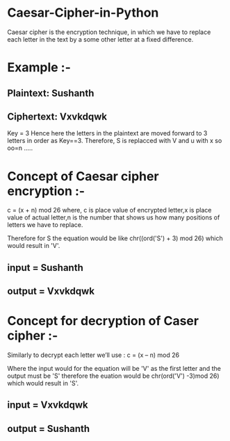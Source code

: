# Caesar-Cipher-in-Python
Caesar cipher is the encryption technique, in which we have to replace each letter in the text by a some other letter at a fixed difference. 

# Example :-
  ## Plaintext:  Sushanth
  ## Ciphertext: Vxvkdqwk
  Key = 3
  Hence here the letters in the plaintext are moved forward to 3 letters in order as Key==3.
  Therefore, S is replacced with V and u with x so oo=n .....
  
# Concept of Caesar cipher encryption :-
   c = (x + n) mod 26
   where, c is place value of encrypted letter,x is place value of actual letter,n is the number that shows us how many positions of letters we have to replace.
   
   Therefore for S the equation would be like chr((ord('S') + 3) mod 26) which would result in 'V'.
   
   ## input = Sushanth
   ## output = Vxvkdqwk
   
   
# Concept for decryption of Caser cipher :-
   Similarly to decrypt each letter we’ll use :
    c = (x – n) mod 26 
    
   Where the input would for the equation will be 'V' as the first letter and the output must be 'S'
   therefore  the euation would be chr(ord('V') -3)mod 26) which would result in 'S'.
   
   ## input = Vxvkdqwk
   ## output = Sushanth
